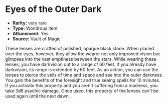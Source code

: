 
# Eyes of the Outer Dark

* **Rarity:** very rare
* **Type:** Wondrous item
* **Attunement:** Yes
* **Source:** Vault of Magic


These lenses are crafted of polished, opaque black stone. When placed over the eyes, however, they allow the wearer not only improved vision but glimpses into the vast emptiness between the stars. While wearing these lenses, you have darkvision out to a range of 60 feet. If you already have darkvision, its range is extended by 60 feet. As an action, you can use the lenses to pierce the veils of time and space and see into the outer darkness. You gain the benefits of the foresight and true seeing spells for 10 minutes. If you activate this property and you aren't suffering from a madness, you take 3d8 psychic damage. Once used, this property of the lenses can't be used again until the next dawn.
